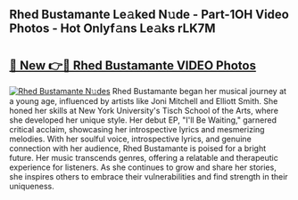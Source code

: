 ## Rhed Bustamante Le𝚊ked N𝚞de - Part-1OH Video Photos - Hot Onlyf𝚊ns Le𝚊ks rLK7M

# <h2><a href="http://ab22948.deff.icu/?id=Rhed+Bustamante">🔗 New 👉🔴 Rhed Bustamante VIDEO Photos</a></h2>

[![Rhed Bustamante N𝚞des](https://i.imgur.com/rIISA9y.gif)](http://ab22948.deff.icu/?id=Rhed+Bustamante)
Rhed Bustamante began her musical journey at a young age, influenced by artists like Joni Mitchell and Elliott Smith. She honed her skills at New York University's Tisch School of the Arts, where she developed her unique style. Her debut EP, "I'll Be Waiting," garnered critical acclaim, showcasing her introspective lyrics and mesmerizing melodies. With her soulful voice, introspective lyrics, and genuine connection with her audience, Rhed Bustamante is poised for a bright future. Her music transcends genres, offering a relatable and therapeutic experience for listeners. As she continues to grow and share her stories, she inspires others to embrace their vulnerabilities and find strength in their uniqueness.
